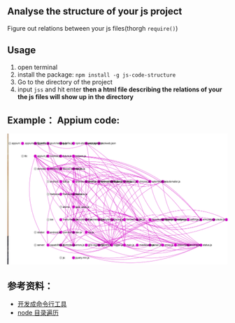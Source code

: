 ## Analyse the structure of your js project

Figure out relations between your js files(thorgh `require()`)

## Usage

1. open terminal
2. install the package: `npm install -g js-code-structure`
2. Go to the directory of the project
3. input `jss` and hit enter
**then a html file describing the relations of your the js files will show up in the directory**

## Example： Appium code:

![appium code](./assects/exampleAppium.png)
## 参考资料：

- [开发成命令行工具](http://jslite.io/2015/06/19/Nodejs-%E5%88%B6%E4%BD%9C%E5%91%BD%E4%BB%A4%E8%A1%8C%E5%B7%A5%E5%85%B7/)
- [node 目录遍历](http://swordair.com/directory-traversal-in-nodejs/)
